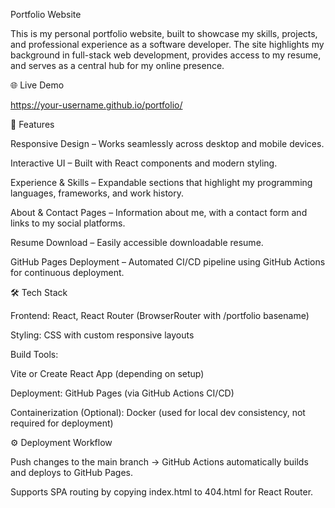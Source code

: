 Portfolio Website

This is my personal portfolio website, built to showcase my skills, projects, and professional experience as a software developer. The site highlights my background in full-stack web development, provides access to my resume, and serves as a central hub for my online presence.

🌐 Live Demo

https://your-username.github.io/portfolio/

🚀 Features

Responsive Design – Works seamlessly across desktop and mobile devices.

Interactive UI – Built with React components and modern styling.

Experience & Skills – Expandable sections that highlight my programming languages, frameworks, and work history.

About & Contact Pages – Information about me, with a contact form and links to my social platforms.

Resume Download – Easily accessible downloadable resume.

GitHub Pages Deployment – Automated CI/CD pipeline using GitHub Actions for continuous deployment.

🛠️ Tech Stack

Frontend: React, React Router (BrowserRouter with /portfolio basename)

Styling: CSS with custom responsive layouts

Build Tools:

Vite
 or Create React App (depending on setup)

Deployment: GitHub Pages (via GitHub Actions CI/CD)

Containerization (Optional): Docker (used for local dev consistency, not required for deployment)

⚙️ Deployment Workflow

Push changes to the main branch → GitHub Actions automatically builds and deploys to GitHub Pages.

Supports SPA routing by copying index.html to 404.html for React Router.